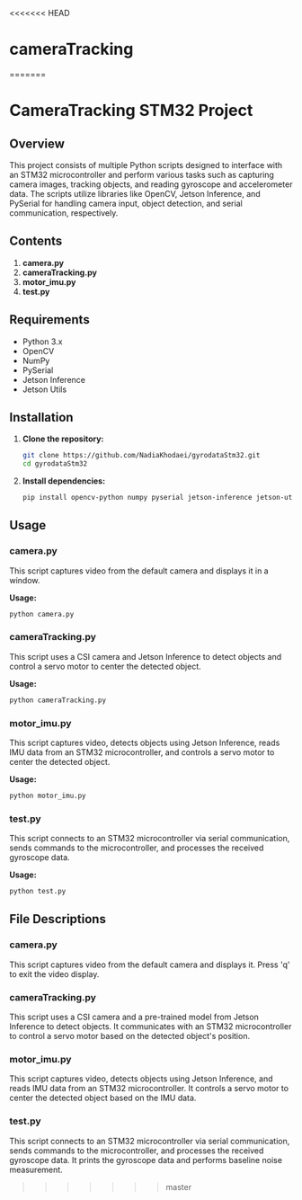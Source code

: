 <<<<<<< HEAD
# cameraTracking
=======

# CameraTracking STM32 Project

## Overview

This project consists of multiple Python scripts designed to interface with an STM32 microcontroller and perform various tasks such as capturing camera images, tracking objects, and reading gyroscope and accelerometer data. The scripts utilize libraries like OpenCV, Jetson Inference, and PySerial for handling camera input, object detection, and serial communication, respectively.

## Contents

1. **camera.py**
2. **cameraTracking.py**
3. **motor_imu.py**
4. **test.py**

## Requirements

- Python 3.x
- OpenCV
- NumPy
- PySerial
- Jetson Inference
- Jetson Utils

## Installation

1. **Clone the repository:**
   ```sh
   git clone https://github.com/NadiaKhodaei/gyrodataStm32.git
   cd gyrodataStm32
   ```

2. **Install dependencies:**
   ```sh
   pip install opencv-python numpy pyserial jetson-inference jetson-utils
   ```

## Usage

### camera.py

This script captures video from the default camera and displays it in a window.

**Usage:**
```sh
python camera.py
```

### cameraTracking.py

This script uses a CSI camera and Jetson Inference to detect objects and control a servo motor to center the detected object.

**Usage:**
```sh
python cameraTracking.py
```

### motor_imu.py

This script captures video, detects objects using Jetson Inference, reads IMU data from an STM32 microcontroller, and controls a servo motor to center the detected object.

**Usage:**
```sh
python motor_imu.py
```

### test.py

This script connects to an STM32 microcontroller via serial communication, sends commands to the microcontroller, and processes the received gyroscope data.

**Usage:**
```sh
python test.py
```

## File Descriptions

### camera.py

This script captures video from the default camera and displays it. Press 'q' to exit the video display.

### cameraTracking.py

This script uses a CSI camera and a pre-trained model from Jetson Inference to detect objects. It communicates with an STM32 microcontroller to control a servo motor based on the detected object's position.

### motor_imu.py

This script captures video, detects objects using Jetson Inference, and reads IMU data from an STM32 microcontroller. It controls a servo motor to center the detected object based on the IMU data.

### test.py

This script connects to an STM32 microcontroller via serial communication, sends commands to the microcontroller, and processes the received gyroscope data. It prints the gyroscope data and performs baseline noise measurement.
>>>>>>> master

